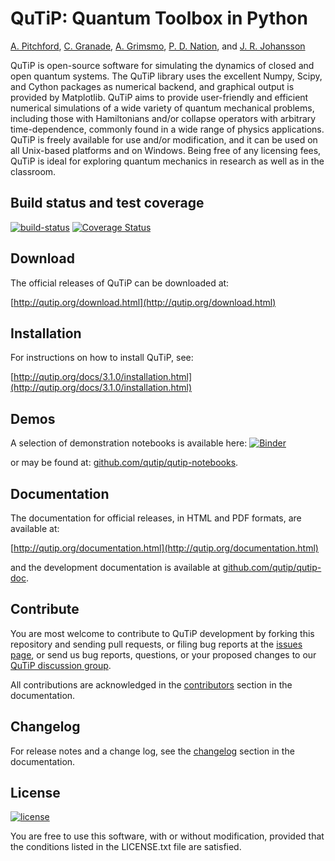 QuTiP: Quantum Toolbox in Python
================================

[A. Pitchford](http://github.com/ajgpitch), [C. Granade](http://github.com/cgranade), [A. Grimsmo](http://github.com/arnelg), [P. D. Nation](http://github.com/nonhermitian), and [J. R. Johansson](http://github.com/jrjohansson)

QuTiP is open-source software for simulating the dynamics of closed and open
quantum systems. The QuTiP library uses the excellent Numpy, Scipy, and Cython packages as numerical backend, and graphical output is provided by Matplotlib. QuTiP aims to provide user-friendly and efficient numerical simulations of a wide
variety of quantum mechanical problems, including those with Hamiltonians
and/or collapse operators with arbitrary time-dependence, commonly found in a
wide range of physics applications. QuTiP is freely available for use and/or
modification, and it can be used on all Unix-based platforms and on Windows.
Being free of any licensing fees, QuTiP is ideal for exploring quantum
mechanics in research as well as in the classroom.

Build status and test coverage
------------------------------

[![build-status](https://secure.travis-ci.org/qutip/qutip.svg?branch=master)](http://travis-ci.org/qutip/qutip)
[![Coverage Status](https://img.shields.io/coveralls/qutip/qutip.svg)](https://coveralls.io/r/qutip/qutip)

Download
--------

The official releases of QuTiP can be downloaded at:

[http://qutip.org/download.html](http://qutip.org/download.html)


Installation
------------

For instructions on how to install QuTiP, see:

[http://qutip.org/docs/3.1.0/installation.html](http://qutip.org/docs/3.1.0/installation.html)


Demos
-----
A selection of demonstration notebooks is available here: [![Binder](http://img.shields.io/badge/launch-binder-ff69b4.svg?style=flat)](http://mybinder.org/repo/qutip/qutip-notebooks)

or may be found at: [github.com/qutip/qutip-notebooks](http://github.com/qutip/qutip-notebooks).


Documentation 
-------------

The documentation for official releases, in HTML and PDF formats, are available at:

[http://qutip.org/documentation.html](http://qutip.org/documentation.html)

and the development documentation is available at [github.com/qutip/qutip-doc](http://github.com/qutip/qutip-doc).

Contribute
----------

You are most welcome to contribute to QuTiP development by forking this
repository and sending pull requests, or filing bug reports at the 
[issues page](http://github.com/qutip/qutip/issues), or send us bug reports, 
questions, or your proposed changes to our
[QuTiP discussion group](http://groups.google.com/group/qutip). 

All contributions are acknowledged in the 
[contributors](http://github.com/qutip/qutip-doc/blob/master/contributors.rst)
section in the documentation.

Changelog
---------

For release notes and a change log, see the
[changelog](https://github.com/qutip/qutip-notebooks/blob/master/guide/ChangeLog.ipynb)
section in the documentation.

License
-------
[![license](https://img.shields.io/badge/license-New%20BSD-blue.svg)](http://en.wikipedia.org/wiki/BSD_licenses#3-clause_license_.28.22Revised_BSD_License.22.2C_.22New_BSD_License.22.2C_or_.22Modified_BSD_License.22.29)

You are free to use this software, with or without modification, provided that the conditions listed in the LICENSE.txt file are satisfied.

